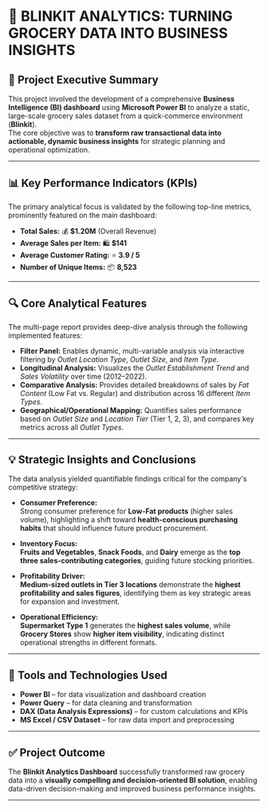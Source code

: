 # 🛒 BLINKIT ANALYTICS: TURNING GROCERY DATA INTO BUSINESS INSIGHTS

## 📘 Project Executive Summary
This project involved the development of a comprehensive **Business Intelligence (BI) dashboard** using **Microsoft Power BI** to analyze a static, large-scale grocery sales dataset from a quick-commerce environment (**Blinkit**).  
The core objective was to **transform raw transactional data into actionable, dynamic business insights** for strategic planning and operational optimization.

---

## 📊 Key Performance Indicators (KPIs)
The primary analytical focus is validated by the following top-line metrics, prominently featured on the main dashboard:

- **Total Sales:** 💰 **$1.20M** (Overall Revenue)  
- **Average Sales per Item:** 🛍️ **$141**  
- **Average Customer Rating:** ⭐ **3.9 / 5**  
- **Number of Unique Items:** 📦 **8,523**

---

## 🔍 Core Analytical Features
The multi-page report provides deep-dive analysis through the following implemented features:

- **Filter Panel:** Enables dynamic, multi-variable analysis via interactive filtering by *Outlet Location Type*, *Outlet Size*, and *Item Type*.  
- **Longitudinal Analysis:** Visualizes the *Outlet Establishment Trend* and *Sales Volatility* over time (2012–2022).  
- **Comparative Analysis:** Provides detailed breakdowns of sales by *Fat Content* (Low Fat vs. Regular) and distribution across 16 different *Item Types*.  
- **Geographical/Operational Mapping:** Quantifies sales performance based on *Outlet Size* and *Location Tier* (Tier 1, 2, 3), and compares key metrics across all *Outlet Types*.

---

## 💡 Strategic Insights and Conclusions
The data analysis yielded quantifiable findings critical for the company's competitive strategy:

- **Consumer Preference:**  
  Strong consumer preference for **Low-Fat products** (higher sales volume), highlighting a shift toward **health-conscious purchasing habits** that should influence future product procurement.

- **Inventory Focus:**  
  **Fruits and Vegetables**, **Snack Foods**, and **Dairy** emerge as the **top three sales-contributing categories**, guiding future stocking priorities.

- **Profitability Driver:**  
  **Medium-sized outlets in Tier 3 locations** demonstrate the **highest profitability and sales figures**, identifying them as key strategic areas for expansion and investment.

- **Operational Efficiency:**  
  **Supermarket Type 1** generates the **highest sales volume**, while **Grocery Stores** show **higher item visibility**, indicating distinct operational strengths in different formats.

---

## 🧠 Tools and Technologies Used
- **Power BI** – for data visualization and dashboard creation  
- **Power Query** – for data cleaning and transformation  
- **DAX (Data Analysis Expressions)** – for custom calculations and KPIs  
- **MS Excel / CSV Dataset** – for raw data import and preprocessing  

---

## ✅ Project Outcome
The **Blinkit Analytics Dashboard** successfully transformed raw grocery data into a **visually compelling and decision-oriented BI solution**, enabling data-driven decision-making and improved business performance insights.

---
